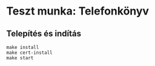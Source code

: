 # Teszt munka: Telefonkönyv

## Telepítés és indítás
```
make install
make cert-install
make start
```

